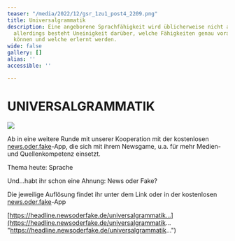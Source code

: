 ```yaml
---
teaser: "/media/2022/12/gsr_1zu1_post4_2209.png"
title: Universalgrammatik
description: Eine angeborene Sprachfähigkeit wird üblicherweise nicht angezweifelt,
  allerdings besteht Uneinigkeit darüber, welche Fähigkeiten genau vorausgesetzt werden
  können und welche erlernt werden.
wide: false
gallery: []
alias: ''
accessible: ''

---
```

# UNIVERSALGRAMMATIK  
  
![](/media/2022/12/gsr_1zu1_post4_2209.png)

Ab in eine weitere Runde mit unserer Kooperation mit der kostenlosen [news.oder.fake](https://www.facebook.com/newsoderfake?__cft__\[0\]=AZWdrdrDvONCWEvrKs4KkAkmS428e05o2gn__-pBQKRqNVfX97BQ1vZHshtM6WDpNvf8E3VzGLH31x0shbT7ZXuy_UXocLGx1W0a4Bp1Aq6o2L4LTMQ129fpbDhOBTtdA2rXzi3NhclNm1KxboBBoa8azBWs5Dw4scI_Z2aUGm5NRliNjrNiLCxWFKAPxsuD-5O8WBGygk0YPUCeyCKgBFv6&__tn__=-\]K-R)-App, die sich mit ihrem Newsgame, u.a. für mehr Medien- und Quellenkompetenz einsetzt.

Thema heute: Sprache

Und...habt ihr schon eine Ahnung: News oder Fake?

Die jeweilige Auflösung findet ihr unter dem Link oder in der kostenlosen [news.oder.fake](https://www.facebook.com/newsoderfake?__cft__\[0\]=AZWdrdrDvONCWEvrKs4KkAkmS428e05o2gn__-pBQKRqNVfX97BQ1vZHshtM6WDpNvf8E3VzGLH31x0shbT7ZXuy_UXocLGx1W0a4Bp1Aq6o2L4LTMQ129fpbDhOBTtdA2rXzi3NhclNm1KxboBBoa8azBWs5Dw4scI_Z2aUGm5NRliNjrNiLCxWFKAPxsuD-5O8WBGygk0YPUCeyCKgBFv6&__tn__=-\]K-R)-App

[https://headline.newsoderfake.de/universalgrammatik...](https://headline.newsoderfake.de/universalgrammatik... "https://headline.newsoderfake.de/universalgrammatik...")